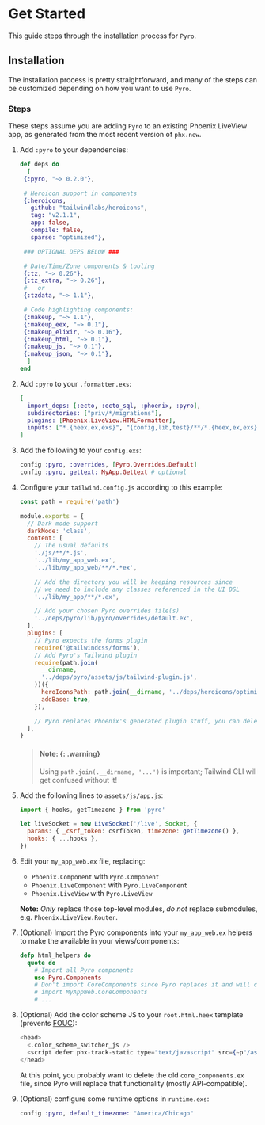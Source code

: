 # Get Started

This guide steps through the installation process for `Pyro`.

## Installation

The installation process is pretty straightforward, and many of the steps can be customized depending on how you want to use `Pyro`.

### Steps

These steps assume you are adding `Pyro` to an existing Phoenix LiveView app, as generated from the most recent version of `phx.new`.

1. Add `:pyro` to your dependencies:

   ```elixir
   def deps do
     [
    {:pyro, "~> 0.2.0"},

    # Heroicon support in components
    {:heroicons,
      github: "tailwindlabs/heroicons",
      tag: "v2.1.1",
      app: false,
      compile: false,
      sparse: "optimized"},

    ### OPTIONAL DEPS BELOW ###

    # Date/Time/Zone components & tooling
    {:tz, "~> 0.26"},
    {:tz_extra, "~> 0.26"},
    #   or
    {:tzdata, "~> 1.1"},

    # Code highlighting components:
    {:makeup, "~> 1.1"},
    {:makeup_eex, "~> 0.1"},
    {:makeup_elixir, "~> 0.16"},
    {:makeup_html, "~> 0.1"},
    {:makeup_js, "~> 0.1"},
    {:makeup_json, "~> 0.1"},
     ]
   end
   ```

2. Add `:pyro` to your `.formatter.exs`:

   ```elixir
   [
     import_deps: [:ecto, :ecto_sql, :phoenix, :pyro],
     subdirectories: ["priv/*/migrations"],
     plugins: [Phoenix.LiveView.HTMLFormatter],
     inputs: ["*.{heex,ex,exs}", "{config,lib,test}/**/*.{heex,ex,exs}", "priv/*/seeds.exs"]
   ]
   ```

3. Add the following to your `config.exs`:

   ```elixir
   config :pyro, :overrides, [Pyro.Overrides.Default]
   config :pyro, gettext: MyApp.Gettext # optional
   ```

4. Configure your `tailwind.config.js` according to this example:

   ```js
   const path = require('path')

   module.exports = {
     // Dark mode support
     darkMode: 'class',
     content: [
       // The usual defaults
       './js/**/*.js',
       '../lib/my_app_web.ex',
       '../lib/my_app_web/**/*.*ex',

       // Add the directory you will be keeping resources since
       // we need to include any classes referenced in the UI DSL
       '../lib/my_app/**/*.ex',

       // Add your chosen Pyro overrides file(s)
       '../deps/pyro/lib/pyro/overrides/default.ex',
     ],
     plugins: [
       // Pyro expects the forms plugin
       require('@tailwindcss/forms'),
       // Add Pyro's Tailwind plugin
       require(path.join(
         __dirname,
         '../deps/pyro/assets/js/tailwind-plugin.js',
       ))({
         heroIconsPath: path.join(__dirname, '../deps/heroicons/optimized'),
         addBase: true,
       }),

       // Pyro replaces Phoenix's generated plugin stuff, you can delete it!
     ],
   }
   ```

   > #### Note: {: .warning}
   >
   > Using `path.join(.__dirname, '...')` is important; Tailwind CLI will get confused without it!

5. Add the following lines to `assets/js/app.js`:

   ```js
   import { hooks, getTimezone } from 'pyro'

   let liveSocket = new LiveSocket('/live', Socket, {
     params: { _csrf_token: csrfToken, timezone: getTimezone() },
     hooks: { ...hooks },
   })
   ```

6. Edit your `my_app_web.ex` file, replacing:

   - `Phoenix.Component` with `Pyro.Component`
   - `Phoenix.LiveComponent` with `Pyro.LiveComponent`
   - `Phoenix.LiveView` with `Pyro.LiveView`

   **Note:** _Only_ replace those top-level modules, _do not_ replace submodules, e.g. `Phoenix.LiveView.Router`.

7. (Optional) Import the Pyro components into your `my_app_web.ex` helpers to make the available in your views/components:

   ```elixir
   defp html_helpers do
     quote do
       # Import all Pyro components
       use Pyro.Components
       # Don't import CoreComponents since Pyro replaces it and will conflict
       # import MyAppWeb.CoreComponents
       # ...
   ```

8. (Optional) Add the color scheme JS to your `root.html.heex` template (prevents [FOUC](https://en.wikipedia.org/wiki/Flash_of_unstyled_content)):

   ```heex
   <head>
     <.color_scheme_switcher_js />
     <script defer phx-track-static type="text/javascript" src={~p"/assets/app.js"}>
   </head>
   ```

   At this point, you probably want to delete the old `core_components.ex` file, since Pyro will replace that functionality (mostly API-compatible).

9. (Optional) configure some runtime options in `runtime.exs`:

   ```elixir
   config :pyro, default_timezone: "America/Chicago"
   ```
